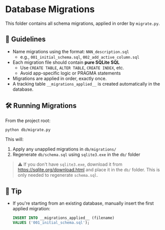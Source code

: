 # Database Migrations

This folder contains all schema migrations, applied in order by `migrate.py`.

## 🧠 Guidelines

- Name migrations using the format: `NNN_description.sql`
  - e.g., `001_initial_schema.sql`, `002_add_active_column.sql`
- Each migration file should contain **pure SQLite SQL**
  - Use `CREATE TABLE`, `ALTER TABLE`, `CREATE INDEX`, etc.
  - Avoid app-specific logic or PRAGMA statements
- Migrations are applied in order, exactly once.
- A tracking table `__migrations_applied__` is created automatically in the database.

## 🛠️ Running Migrations

From the project root:

```bash
python db/migrate.py
```

This will:

1. Apply any unapplied migrations in `db/migrations/`
2. Regenerate `db/schema.sql` using `sqlite3.exe` in the `db/` folder

> ⚠️ If you don't have `sqlite3.exe`, download it from https://sqlite.org/download.html and place it in the `db/` folder. This is only needed to regenerate `schema.sql`.

## 📌 Tip

- If you're starting from an existing database, manually insert the first applied migration:
  ```sql
  INSERT INTO __migrations_applied__ (filename)
  VALUES ('001_initial_schema.sql');
  ```
